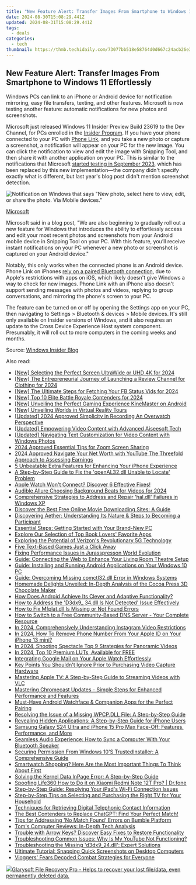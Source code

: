 ```yaml
---
title: "New Feature Alert: Transfer Images From Smartphone to Windows 11 Effortlessly"
date: 2024-08-30T15:08:29.441Z
updated: 2024-08-31T15:08:29.441Z
tags:
  - deals
categories:
  - tech
thumbnail: https://thmb.techidaily.com/73077bb518e58764d0d667c24acb26e31ce2706dfa4d55a382cb32e354e1f132.jpg
---
```


## New Feature Alert: Transfer Images From Smartphone to Windows 11 Effortlessly

Windows PCs can link to an iPhone or Android device for notification mirroring, easy file transfers, texting, and other features. Microsoft is now testing another feature: automatic notifications for new photos and screenshots.

 Microsoft just released Windows 11 Insider Preview Build 23619 to the Dev Channel, for PCs enrolled in the [Insider Program](https://tiktok-clips.techidaily.com/2024-approved-deciphering-tiktoks-pfp-code-a-thorough-analysis/). If you have your phone connected to your PC with [Phone Link](https://data-safeguard.techidaily.com/automated-data-gathering-with-cookiebot-solutions/), and you take a new photo or capture a screenshot, a notification will appear on your PC for the new image. You can click the notification to view and edit the image with Snipping Tool, and then share it with another application on your PC. This is similar to the notifications that Microsoft [started testing in September 2023](https://blogs.windows.com/windows-insider/2023/09/14/new-updates-for-snipping-tool-and-phone-link-begin-rolling-out-to-windows-insiders/), which has been replaced by this new implementation—the company didn't specify exactly what is different, but last year's blog post didn't mention screenshot detection.

![Notification on Windows that says "New photo, select here to view, edit, or share the photo. Via Mobile devices."](https://static1.howtogeekimages.com/wordpress/wp-content/uploads/2024/01/cross-device-notif.png) 

[Microsoft](https://blogs.windows.com/windows-insider/2024/01/18/announcing-windows-11-insider-preview-build-23619-dev-channel/)

 Microsoft said in a blog post, "We are also beginning to gradually roll out a new feature for Windows that introduces the ability to effortlessly access and edit your most recent photos and screenshots from your Android mobile device in Snipping Tool on your PC. With this feature, you’ll receive instant notifications on your PC whenever a new photo or screenshot is captured on your Android device."

 Notably, this only works when the connected phone is an Android device. Phone Link on iPhones [rely on a paired Bluetooth connection](https://games-able.techidaily.com/can-you-play-ps3-games-on-a-ps4/), due to Apple's restrictions with apps on iOS, which likely doesn't give Windows a way to check for new images. Phone Link with an iPhone also doesn't support sending messages with photos and videos, replying to group conversations, and mirroring the phone's screen to your PC.

 The feature can be turned on or off by opening the Settings app on your PC, then navigating to Settings > Bluetooth & devices > Mobile devices. It's still only available on Insider versions of Windows, and it also requires an update to the Cross Device Experience Host system component. Presumably, it will roll out to more computers in the coming weeks and months.

 Source: [Windows Insider Blog](https://blogs.windows.com/windows-insider/2024/01/18/announcing-windows-11-insider-preview-build-23619-dev-channel/)

<ins class="adsbygoogle"
     style="display:block"
     data-ad-format="autorelaxed"
     data-ad-client="ca-pub-7571918770474297"
     data-ad-slot="1223367746"></ins>



<ins class="adsbygoogle"
     style="display:block"
     data-ad-client="ca-pub-7571918770474297"
     data-ad-slot="8358498916"
     data-ad-format="auto"
     data-full-width-responsive="true"></ins>

<span class="atpl-alsoreadstyle">Also read:</span>
<div><ul>
<li><a href="https://fox-glue.techidaily.com/new-selecting-the-perfect-screen-ultrawide-or-uhd-4k-for-2024/"><u>[New] Selecting the Perfect Screen  UltraWide or UHD 4K for 2024</u></a></li>
<li><a href="https://fox-helps.techidaily.com/new-the-entrepreneurial-journey-of-launching-a-review-channel-for-clothing-for-2024/"><u>[New] The Entrepreneurial Journey of Launching a Review Channel for Clothing for 2024</u></a></li>
<li><a href="https://facebook-clips.techidaily.com/new-the-ultimate-steps-for-fetching-your-fb-status-vids-for-2024/"><u>[New] The Ultimate Steps for Fetching Your FB Status Vids for 2024</u></a></li>
<li><a href="https://visual-screen-recording.techidaily.com/new-top-10-elite-battle-royale-contenders-for-2024/"><u>[New] Top 10 Elite Battle Royale Contenders for 2024</u></a></li>
<li><a href="https://some-skills.techidaily.com/new-unveiling-the-perfect-gaming-experience-kinemaster-on-android/"><u>[New] Unveiling the Perfect Gaming Experience  KineMaster on Android</u></a></li>
<li><a href="https://vp-tips.techidaily.com/new-unveiling-worlds-in-virtual-reality-tours/"><u>[New] Unveiling Worlds in Virtual Reality Tours</u></a></li>
<li><a href="https://screen-activity-recording.techidaily.com/updated-2024-approved-simplicity-in-recording-an-overwatch-perspective/"><u>[Updated] 2024 Approved  Simplicity in Recording  An Overwatch Perspective</u></a></li>
<li><a href="https://video-capture.techidaily.com/updated-empowering-video-content-with-advanced-aiseesoft-tech/"><u>[Updated] Empowering Video Content with Advanced Aiseesoft Tech</u></a></li>
<li><a href="https://extra-approaches.techidaily.com/updated-navigating-text-customization-for-video-content-with-windows-photos/"><u>[Updated] Navigating Text Customization for Video Content with Windows Photos</u></a></li>
<li><a href="https://screen-activity-recording.techidaily.com/2024-approved-essential-tips-for-zoom-screen-sharing/"><u>2024 Approved  Essential Tips for Zoom Screen Sharing</u></a></li>
<li><a href="https://youtube-help.techidaily.com/2024-approved-navigate-your-net-worth-with-youtube-the-threefold-approach-to-assessing-earnings/"><u>2024 Approved  Navigate Your Net Worth with YouTube  The Threefold Approach to Assessing Earnings</u></a></li>
<li><a href="https://buynow-reviews.techidaily.com/5-unbeatable-extra-features-for-enhancing-your-iphone-experience/"><u>5 Unbeatable Extra Features for Enhancing Your iPhone Experience</u></a></li>
<li><a href="https://techtrends.techidaily.com/a-step-by-step-guide-to-fix-the-openal32dll-unable-to-locate-problem/"><u>A Step-by-Step Guide to Fix the 'openAL32.dll Unable to Locate' Problem</u></a></li>
<li><a href="https://techtrends.techidaily.com/1722903753810-apple-watch-wont-connect-discover-6-effective-fixes/"><u>Apple Watch Won't Connect? Discover 6 Effective Fixes!</u></a></li>
<li><a href="https://extra-information.techidaily.com/audible-allure-choosing-background-beats-for-videos-for-2024/"><u>Audible Allure  Choosing Background Beats for Videos for 2024</u></a></li>
<li><a href="https://techtrends.techidaily.com/comprehensive-strategies-to-address-and-repair-haldll-failures-in-windows-xp/"><u>Comprehensive Strategies to Address and Repair 'hal.dll' Failures in Windows XP</u></a></li>
<li><a href="https://techtrends.techidaily.com/discover-the-best-free-online-movie-downloading-sites-a-guide/"><u>Discover the Best Free Online Movie Downloading Sites: A Guide</u></a></li>
<li><a href="https://techtrends.techidaily.com/discovering-aether-understanding-its-nature-and-steps-to-becoming-a-participant/"><u>Discovering Aether: Understanding Its Nature & Steps to Becoming a Participant</u></a></li>
<li><a href="https://techtrends.techidaily.com/essential-steps-getting-started-with-your-brand-new-pc/"><u>Essential Steps: Getting Started with Your Brand-New PC</u></a></li>
<li><a href="https://techtrends.techidaily.com/explore-our-selection-of-top-book-lovers-favorite-apps/"><u>Explore Our Selection of Top Book Lovers' Favorite Apps</u></a></li>
<li><a href="https://techtrends.techidaily.com/exploring-the-potential-of-verizons-revolutionary-5g-technology/"><u>Exploring the Potential of Verizon's Revolutionary 5G Technology</u></a></li>
<li><a href="https://games-able.techidaily.com/1719172506741-five-text-based-games-just-a-click-away/"><u>Five Text-Based Games Just a Click Away</u></a></li>
<li><a href="https://program-issues.techidaily.com/fixing-performance-issues-in-jurasspresson-world-evolution/"><u>Fixing Performance Issues in Jurasspresson World Evolution</u></a></li>
<li><a href="https://techtrends.techidaily.com/guide-connecting-the-web-to-enhance-your-living-room-theatre-setup/"><u>Guide: Connecting the Web to Enhance Your Living Room Theatre Setup</u></a></li>
<li><a href="https://techtrends.techidaily.com/guide-installing-and-running-android-applications-on-your-windows-10-pc/"><u>Guide: Installing and Running Android Applications on Your Windows 10 PC</u></a></li>
<li><a href="https://techtrends.techidaily.com/guide-overcoming-missing-comctl32dll-error-in-windows-systems/"><u>Guide: Overcoming Missing comctl32.dll Error in Windows Systems</u></a></li>
<li><a href="https://hardware-tips.techidaily.com/homemade-delights-unveiled-in-depth-analysis-of-the-cocoa-press-3d-chocolate-maker/"><u>Homemade Delights Unveiled: In-Depth Analysis of the Cocoa Press 3D Chocolate Maker</u></a></li>
<li><a href="https://techtrends.techidaily.com/how-does-android-achieve-its-clever-and-adaptive-functionality/"><u>How Does Android Achieve Its Clever and Adaptive Functionality?</u></a></li>
<li><a href="https://techtrends.techidaily.com/how-to-address-the-d3dx9-34dll-is-not-detected-issue-effectively/"><u>How to Address the 'D3dx9_ 34.dll Is Not Detected' Issue Effectively</u></a></li>
<li><a href="https://techtrends.techidaily.com/how-to-fix-mfplatdll-is-missing-or-not-found-errors/"><u>How to Fix Mfplat.dll Is Missing or Not Found Errors</u></a></li>
<li><a href="https://techtrends.techidaily.com/how-to-switch-to-a-free-community-based-dns-server-your-complete-resource/"><u>How to Switch to a Free Community-Based DNS Server - Your Complete Resource</u></a></li>
<li><a href="https://instagram-clips.techidaily.com/in-2024-comprehensively-understanding-instagram-video-restrictions/"><u>In 2024, Comprehensively Understanding Instagram Video Restrictions</u></a></li>
<li><a href="https://apple-account.techidaily.com/in-2024-how-to-remove-phone-number-from-your-apple-id-on-your-iphone-13-mini-by-drfone-ios/"><u>In 2024, How To Remove Phone Number From Your Apple ID on Your iPhone 13 mini?</u></a></li>
<li><a href="https://extra-support.techidaily.com/in-2024-shooting-spectacle-top-9-strategies-for-panoramic-videos/"><u>In 2024, Shooting Spectacle  Top 9 Strategies for Panoramic Videos</u></a></li>
<li><a href="https://fox-boxes.techidaily.com/in-2024-top-10-premium-luts-available-for-free/"><u>In 2024, Top 10 Premium LUTs, Available for FREE</u></a></li>
<li><a href="https://techtrends.techidaily.com/integrating-google-mail-on-your-apple-watch-effortlessly/"><u>Integrating Google Mail on Your Apple Watch Effortlessly</u></a></li>
<li><a href="https://techtrends.techidaily.com/key-points-you-shouldnt-ignore-prior-to-purchasing-video-capture-hardware/"><u>Key Points You Shouldn't Ignore Prior to Purchasing Video Capture Hardware</u></a></li>
<li><a href="https://techtrends.techidaily.com/mastering-apple-tv-a-step-by-step-guide-to-streaming-videos-with-vlc/"><u>Mastering Apple TV: A Step-by-Step Guide to Streaming Videos with VLC</u></a></li>
<li><a href="https://techtrends.techidaily.com/mastering-chromecast-updates-simple-steps-for-enhanced-performance-and-features/"><u>Mastering Chromecast Updates - Simple Steps for Enhanced Performance and Features</u></a></li>
<li><a href="https://techtrends.techidaily.com/must-have-android-watchface-and-companion-apps-for-the-perfect-pairing/"><u>Must-Have Android Watchface & Companion Apps for the Perfect Pairing</u></a></li>
<li><a href="https://techtrends.techidaily.com/resolving-the-issue-of-a-missing-wpcpdll-file-a-step-by-step-guide/"><u>Resolving the Issue of a Missing WPCP.DLL File: A Step-by-Step Guide</u></a></li>
<li><a href="https://techtrends.techidaily.com/revealing-hidden-applications-a-step-by-step-guide-for-iphone-users/"><u>Revealing Hidden Applications: A Step-by-Step Guide for iPhone Users</u></a></li>
<li><a href="https://techtrends.techidaily.com/1722860846308-samsung-galaxy-s24-ultra-and-iphone-15-pro-max-face-off-features-performance-and-more/"><u>Samsung Galaxy S24 Ultra and iPhone 15 Pro Max Face-Off: Features, Performance, and More</u></a></li>
<li><a href="https://techtrends.techidaily.com/seamless-audio-experience-how-to-sync-a-computer-with-your-bluetooth-speaker/"><u>Seamless Audio Experience: How to Sync a Computer With Your Bluetooth Speaker</u></a></li>
<li><a href="https://techtrends.techidaily.com/securing-permission-from-windows-10s-trustedinstaller-a-comprehensive-guide/"><u>Securing Permission From Windows 10'S TrustedInstaller: A Comprehensive Guide</u></a></li>
<li><a href="https://techtrends.techidaily.com/1722850523129-smartwatch-shopping-here-are-the-most-important-things-to-think-about-first/"><u>Smartwatch Shopping? Here Are the Most Important Things To Think About First</u></a></li>
<li><a href="https://techtrends.techidaily.com/solving-the-kernel-data-inpage-error-a-step-by-step-guide/"><u>Solving the Kernel Data InPage Error: A Step-by-Step Guide</u></a></li>
<li><a href="https://fake-location.techidaily.com/spoofing-life360-how-to-do-it-on-xiaomi-redmi-note-12t-pro-drfone-by-drfone-virtual-android/"><u>Spoofing Life360 How to Do it on Xiaomi Redmi Note 12T Pro? | Dr.fone</u></a></li>
<li><a href="https://techtrends.techidaily.com/step-by-step-guide-resolving-your-ipads-wi-fi-connection-issues/"><u>Step-by-Step Guide: Resolving Your iPad's Wi-Fi Connection Issues</u></a></li>
<li><a href="https://techtrends.techidaily.com/step-by-step-tips-on-selecting-and-purchasing-the-right-tv-for-your-household/"><u>Step-by-Step Tips on Selecting and Purchasing the Right TV for Your Household</u></a></li>
<li><a href="https://techtrends.techidaily.com/techniques-for-retrieving-digital-telephonic-contact-information/"><u>Techniques for Retrieving Digital Telephonic Contact Information</u></a></li>
<li><a href="https://techtrends.techidaily.com/the-best-contenders-to-replace-chatgpt-find-your-perfect-match/"><u>The Best Contenders to Replace ChatGPT: Find Your Perfect Match!</u></a></li>
<li><a href="https://techtrends.techidaily.com/tips-for-addressing-no-match-found-errors-on-bumble-platform/"><u>Tips for Addressing 'No Match Found' Errors on Bumble Platform</u></a></li>
<li><a href="https://techtrends.techidaily.com/toms-computer-reviews-in-depth-tech-analysis/"><u>Tom's Computer Reviews: In-Depth Tech Analysis</u></a></li>
<li><a href="https://win-howtos.techidaily.com/trouble-with-arrow-keys-discover-easy-fixes-to-restore-functionality/"><u>Trouble with Arrow Keys? Discover Easy Fixes to Restore Functionality</u></a></li>
<li><a href="https://techtrends.techidaily.com/troubleshooting-common-issues-why-is-my-youtube-not-functioning/"><u>Troubleshooting Common Issues: Why Is My YouTube Not Functioning?</u></a></li>
<li><a href="https://techtrends.techidaily.com/troubleshooting-the-missing-d3dx924dll-expert-solutions/"><u>Troubleshooting the Missing 'd3dx9_24.dll': Expert Solutions</u></a></li>
<li><a href="https://techtrends.techidaily.com/ultimate-tutorial-snapping-quick-screenshots-on-desktop-computers/"><u>Ultimate Tutorial: Snapping Quick Screenshots on Desktop Computers</u></a></li>
<li><a href="https://youtube-clips.techidaily.com/vloggers-fears-decoded-combat-strategies-for-everyone/"><u>Vloggers' Fears Decoded  Combat Strategies for Everyone</u></a></li>
</ul></div>

<!-- affiliate ads begin -->
<a href="https://order.glarysoft.com/order/checkout.php?PRODS=35408920&QTY=1&AFFILIATE=108875&CART=1"><img src="https://secure.avangate.com/images/merchant/6734fa703f6633ab896eecbdfad8953a/products/FR-200-1.png" border="0">Glarysoft File Recovery Pro - Helps to recover your lost file/data, even permanently deleted data. </a>
<!-- affiliate ads end -->